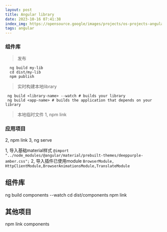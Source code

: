 ```yaml
---
layout: post
title: Angular library
date: 2023-10-16 07:41:38
index_img: https://opensource.google/images/projects/os-projects-angular_thumbnail.png
tags: angular
---
```


### 组件库

> 发布
```shell
  ng build my-lib
  cd dist/my-lib
  npm publish
```

> 实时构建本地library
```shell
 ng build <library-name> --watch # builds your library
 ng build <app-name> # builds the application that depends on your library
```

> 本地临时文件
1, npm link


### 应用项目

2, npm link <components>
3, ng serve


1, 导入基础material样式
`@import "../node_modules/@angular/material/prebuilt-themes/deeppurple-amber.css";`
2, 导入插件已使用module
`BrowserModule, HttpClientModule,BrowserAnimationsModule,TranslateModule`


## 组件库
ng build components --watch
cd dist/components
npm link

## 其他项目
npm link components
